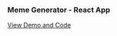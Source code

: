 ### Meme Generator - React App

[View Demo and Code](https://codesandbox.io/s/github/seebham/Devsnest_Frontend_Projects/tree/master/Day_022)
